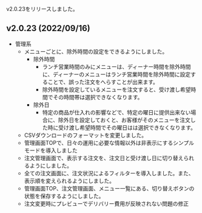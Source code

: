 v2.0.23をリリースしました。

## v2.0.23 (2022/09/16)

- 管理系
  - メニューごとに、除外時間の設定をできるようにしました。
    - 除外時間
      - ランチ営業時間のみにメニューは、ディーナー時間を除外時間に、ディーナーのメニューはランチ営業時間を除外時間に設定することで、誤った注文をへらすことが出来ます。
      - 除外時間を設定しているメニューを注文すると、受け渡し希望時間でその時間帯は選択できなくなります。
    - 除外日
      - 特定の商品が仕入れの影響などで、特定の曜日に提供出来ない場合に、除外日を設定しておくと、お客様がそのメニューを注文した時に受け渡し希望時間でその曜日はは選択できなくなります。
  - CSVダウンロードのフォーマットを変更しました。
  - 管理画面TOPで、日々の運用に必要な情報以外は非表示にするシンプルモードを導入しました
  - 注文管理画面で、表示する注文を、注文日と受け渡し日に切り替えられるようにしました。
  - 全ての注文画面に、注文状況によるフィルターを導入しました。また、表示順を変えられるようにしました。
  - 管理画面TOP、注文管理画面、メニュー一覧にある、切り替えボタンの状態を保存するようにしました。
  - 注文変更時にプレビューでデリバリー費用が反映されない問題の修正

